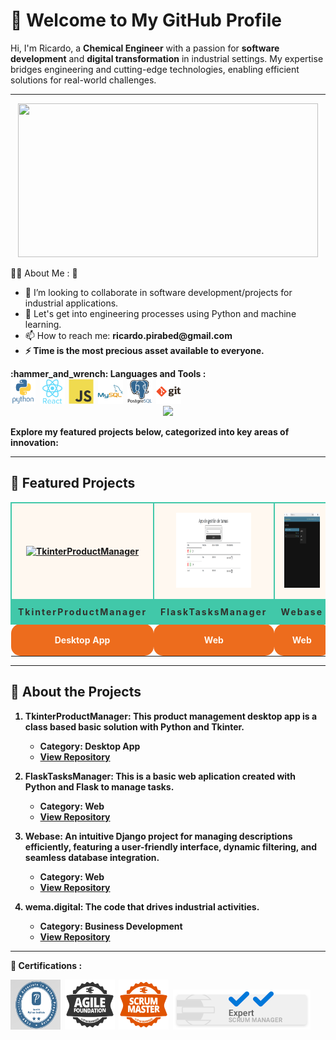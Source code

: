 
# 🌟 Welcome to My GitHub Profile  

Hi, I'm Ricardo, a **Chemical Engineer** with a passion for **software development** and **digital transformation** in industrial settings. My expertise bridges engineering and cutting-edge technologies, enabling efficient solutions for real-world challenges.

---
<div id="header" align="center">
   <img src="https://media2.giphy.com/media/v1.Y2lkPTc5MGI3NjExYjB0cXlmbnl3aHljeThzZGM5b3I1bzh2bDFiZzgydnVmenp4YXI3NSZlcD12MV9pbnRlcm5hbF9naWZfYnlfaWQmY3Q9Zw/l8LYLhthiKpu8/giphy.gif" width="480" height="246"/>
</div>

<div id="paragraph" align="left">

:man_technologist: About Me : 👋
<ul>
<li>👯 I’m looking to collaborate in software development/projects for industrial applications.</li>
<li>💬 Let's get into engineering processes using Python and machine learning. </li>
<li>📫 How to reach me: <b> ricardo.pirabed@gmail.com </li>
<li>⚡ Time is the most precious asset available to everyone.</li>
</ul>
:hammer_and_wrench: Languages and Tools :
</div>

<div>
    <img src="https://github.com/devicons/devicon/blob/master/icons/python/python-original-wordmark.svg" title="Python" alt="Python" width="40" height="40"/>&nbsp;
    <img src="https://github.com/devicons/devicon/blob/master/icons/react/react-original-wordmark.svg" title="React" alt="React" width="40" height="40"/>&nbsp; 
    <img src="https://github.com/devicons/devicon/blob/master/icons/javascript/javascript-original.svg" title="JavaScript" alt="JavaScript" width="40" height="40"/>&nbsp;
    <img src="https://github.com/devicons/devicon/blob/master/icons/mysql/mysql-original-wordmark.svg" title="MySQL"  alt="MySQL" width="40" height="40"/>&nbsp;
    <img src="https://github.com/devicons/devicon/blob/master/icons/postgresql/postgresql-original-wordmark.svg" title="Postgresql"  alt="Postgresql" width="40" height="40"/>&nbsp;
    <img src="https://github.com/devicons/devicon/blob/master/icons/git/git-original-wordmark.svg" title="Git" **alt="Git" width="40" height="40"/>&nbsp;
</div>

<div id="header" align="center">
  <img src="https://media.giphy.com/media/qgQUggAC3Pfv687qPC/giphy.gif" width="250"/>
</div>

Explore my featured projects below, categorized into key areas of innovation:

---

## 🚀 Featured Projects

<table style="border-collapse: collapse; width: 100%; border-spacing: 0;">
  <!-- First row: Project Images -->
  <tr>
    <td style="background-color: #FFF8F0; text-align: center; padding: 15px; border: 2px solid #41C8A9;">
      <a href="https://github.com/pira245/TkinterProductManager">
        <img src="https://github.com/pira245/TkinterProductManager/blob/wema.main/media/TkinterProductManager.png" alt="TkinterProductManager" width="120" height="120">
      </a>
    </td>
    <td style="background-color: #FFF8F0; text-align: center; padding: 15px; border: 2px solid #41C8A9;">
      <a href="https://github.com/pira245/FlaskTasksManager">
        <img src="https://github.com/pira245/FlaskTasksManager/blob/main/media/FlaskTasksManager.png" alt="FlaskTasksManager" width="120" height="120">
      </a>
    </td>
    <td style="background-color: #FFF8F0; text-align: center; padding: 15px; border: 2px solid #41C8A9;">
      <a href="https://github.com/pira245/webase">
        <img src="https://github.com/pira245/webase/blob/wema.main/media/webase.png" alt="Webase" width="120" height="120">
      </a>
    </td>
    <td style="background-color: #FFF8F0; text-align: center; padding: 15px; border: 2px solid #41C8A9;">
      <a href="https://github.com/Wema-Digital/wema.digital">
        <img src="https://github.com/Wema-Digital/wema.digital/blob/main/wema.digital-horizontal.png" alt="wema.digital" width="120" height="120">
      </a>
    </td>
  </tr>
  <!-- Second row: Project Titles -->
  <tr>
    <td style="background-color: #41C8A9; color: #30322D; font-weight: bold; text-align: center; padding: 10px; letter-spacing: 2px; border: 2px solid #41C8A9;">
      <a href="https://github.com/pira245/TkinterProductManager" style="color: #30322D; text-decoration: none;">TkinterProductManager</a>
    </td>
    <td style="background-color: #41C8A9; color: #30322D; font-weight: bold; text-align: center; padding: 10px; letter-spacing: 2px; border: 2px solid #41C8A9;">
      <a href="https://github.com/pira245/FlaskTasksManager" style="color: #30322D; text-decoration: none;">FlaskTasksManager</a>
    </td>
    <td style="background-color: #41C8A9; color: #30322D; font-weight: bold; text-align: center; padding: 10px; letter-spacing: 2px; border: 2px solid #41C8A9;">
      <a href="https://github.com/pira245/webase" style="color: #30322D; text-decoration: none;">Webase</a>
    </td>
    <td style="background-color: #41C8A9; color: #30322D; font-weight: bold; text-align: center; padding: 10px; letter-spacing: 2px; border: 2px solid #41C8A9;">
      <a href="https://github.com/Wema-Digital/wema.digital" style="color: #30322D; text-decoration: none;">wema.digital</a>
    </td>
  </tr>
  <!-- Third row: Category Labels -->
  <tr>
    <td style="background-color: #ED6C1D; color: #FFF8F0; font-weight: bold; text-align: center; padding: 8px; border-radius: 15px;">
      Desktop App
    </td>
    <td style="background-color: #ED6C1D; color: #FFF8F0; font-weight: bold; text-align: center; padding: 8px; border-radius: 15px;">
      Web
    </td>
    <td style="background-color: #ED6C1D; color: #FFF8F0; font-weight: bold; text-align: center; padding: 8px; border-radius: 15px;">
      Web
    </td>
    <td style="background-color: #ED6C1D; color: #FFF8F0; font-weight: bold; text-align: center; padding: 8px; border-radius: 15px;">
      Business Development
    </td>
  </tr>
</table>

---

## 🌟 About the Projects

1. **TkinterProductManager:** This product management desktop app is a class based basic solution with Python and Tkinter.
   - **Category:** Desktop App
   - [View Repository](https://github.com/pira245/TkinterProductManager)

1. **FlaskTasksManager:** This is a basic web aplication created with Python and Flask to manage tasks.
   - **Category:** Web
   - [View Repository](https://github.com/pira245/FlaskTasksManager)

1. **Webase:** An intuitive Django project for managing descriptions efficiently, featuring a user-friendly interface, dynamic filtering, and seamless database integration.
   - **Category:** Web
   - [View Repository](https://github.com/pira245/webase)

1. **wema.digital:** The code that drives industrial activities. 
   - **Category:** Business Development
   - [View Repository](https://github.com/Wema-Digital/wema.digital)

---

:toolbox: Certifications :
<div>
    <img src="https://github.com/pira245/pira245/blob/wema.main/media/profile/python-institue.PNG" title="python-institute" alt="Python" width="80" height="80"/>&nbsp;
    <img src="https://github.com/pira245/pira245/blob/wema.main/media/profile/agile-foundation.png" title="agile-foundation" alt="agile" width="80" height="80"/>&nbsp; 
    <img src="https://github.com/pira245/pira245/blob/wema.main/media/profile/scrum-master.png" title="scrum-master" alt="scrum-master" width="80" height="80"/>&nbsp;
    <img src="https://github.com/pira245/pira245/blob/wema.main/media/profile/scrum-manager.png" title="scrum-manager" alt="scrum-manager" width="220" height="64"/>&nbsp;
</div>


